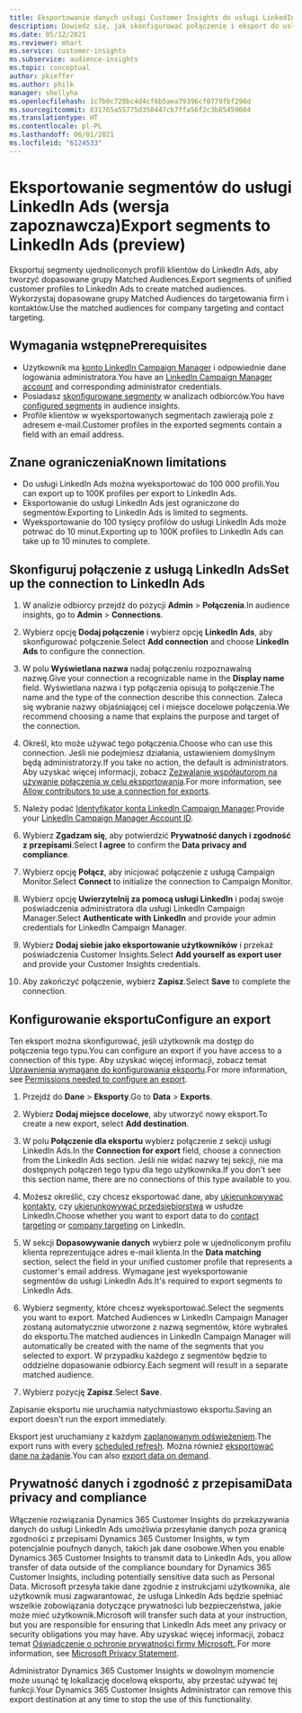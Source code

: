 ```yaml
---
title: Eksportowanie danych usługi Customer Insights do usługi LinkedIn Ads
description: Dowiedz się, jak skonfigurować połączenie i eksport do usługi LinkedIn Ads.
ms.date: 05/12/2021
ms.reviewer: mhart
ms.service: customer-insights
ms.subservice: audience-insights
ms.topic: conceptual
author: pkieffer
ms.author: philk
manager: shellyha
ms.openlocfilehash: 1c7b0c728bc4d4cf6b5aea79396cf0779fbf298d
ms.sourcegitcommit: 831765a55775d358447cb7ffa56f2c3b85459084
ms.translationtype: HT
ms.contentlocale: pl-PL
ms.lasthandoff: 06/01/2021
ms.locfileid: "6124533"
---
```

# <a name="export-segments-to-linkedin-ads-preview"></a><span data-ttu-id="da4dd-103">Eksportowanie segmentów do usługi LinkedIn Ads (wersja zapoznawcza)</span><span class="sxs-lookup"><span data-stu-id="da4dd-103">Export segments to LinkedIn Ads (preview)</span></span>

<span data-ttu-id="da4dd-104">Eksportuj segmenty ujednoliconych profili klientów do LinkedIn Ads, aby tworzyć dopasowane grupy Matched Audiences.</span><span class="sxs-lookup"><span data-stu-id="da4dd-104">Export segments of unified customer profiles to LinkedIn Ads to create matched audiences.</span></span> <span data-ttu-id="da4dd-105">Wykorzystaj dopasowane grupy Matched Audiences do targetowania firm i kontaktów.</span><span class="sxs-lookup"><span data-stu-id="da4dd-105">Use the matched audiences for company targeting and contact targeting.</span></span>

## <a name="prerequisites"></a><span data-ttu-id="da4dd-106">Wymagania wstępne</span><span class="sxs-lookup"><span data-stu-id="da4dd-106">Prerequisites</span></span>

-   <span data-ttu-id="da4dd-107">Użytkownik ma [konto LinkedIn Campaign Manager](https://business.linkedin.com/marketing-solutions/ads) i odpowiednie dane logowania administratora.</span><span class="sxs-lookup"><span data-stu-id="da4dd-107">You have an [LinkedIn Campaign Manager account](https://business.linkedin.com/marketing-solutions/ads) and corresponding administrator credentials.</span></span>
-   <span data-ttu-id="da4dd-108">Posiadasz [skonfigurowane segmenty](segments.md) w analizach odbiorców.</span><span class="sxs-lookup"><span data-stu-id="da4dd-108">You have [configured segments](segments.md) in audience insights.</span></span>
-   <span data-ttu-id="da4dd-109">Profile klientów w wyeksportowanych segmentach zawierają pole z adresem e-mail.</span><span class="sxs-lookup"><span data-stu-id="da4dd-109">Customer profiles in the exported segments contain a field with an email address.</span></span>

## <a name="known-limitations"></a><span data-ttu-id="da4dd-110">Znane ograniczenia</span><span class="sxs-lookup"><span data-stu-id="da4dd-110">Known limitations</span></span>

- <span data-ttu-id="da4dd-111">Do usługi LinkedIn Ads można wyeksportować do 100 000 profili.</span><span class="sxs-lookup"><span data-stu-id="da4dd-111">You can export up to 100K profiles per export to LinkedIn Ads.</span></span>
- <span data-ttu-id="da4dd-112">Eksportowanie do usługi LinkedIn Ads jest ograniczone do segmentów.</span><span class="sxs-lookup"><span data-stu-id="da4dd-112">Exporting to LinkedIn Ads is limited to segments.</span></span>
- <span data-ttu-id="da4dd-113">Wyeksportowanie do 100 tysięcy profilów do usługi LinkedIn Ads może potrwać do 10 minut.</span><span class="sxs-lookup"><span data-stu-id="da4dd-113">Exporting up to 100K profiles to LinkedIn Ads can take up to 10 minutes to complete.</span></span> 

## <a name="set-up-the-connection-to-linkedin-ads"></a><span data-ttu-id="da4dd-114">Skonfiguruj połączenie z usługą LinkedIn Ads</span><span class="sxs-lookup"><span data-stu-id="da4dd-114">Set up the connection to LinkedIn Ads</span></span>

1. <span data-ttu-id="da4dd-115">W analizie odbiorcy przejdź do pozycji **Admin** > **Połączenia**.</span><span class="sxs-lookup"><span data-stu-id="da4dd-115">In audience insights, go to **Admin** > **Connections**.</span></span>

1. <span data-ttu-id="da4dd-116">Wybierz opcję **Dodaj połączenie** i wybierz opcję **LinkedIn Ads**, aby skonfigurować połączenie.</span><span class="sxs-lookup"><span data-stu-id="da4dd-116">Select **Add connection** and choose **LinkedIn Ads** to configure the connection.</span></span>

1. <span data-ttu-id="da4dd-117">W polu **Wyświetlana nazwa** nadaj połączeniu rozpoznawalną nazwę.</span><span class="sxs-lookup"><span data-stu-id="da4dd-117">Give your connection a recognizable name in the **Display name** field.</span></span> <span data-ttu-id="da4dd-118">Wyświetlana nazwa i typ połączenia opisują to połączenie.</span><span class="sxs-lookup"><span data-stu-id="da4dd-118">The name and the type of the connection describe this connection.</span></span> <span data-ttu-id="da4dd-119">Zaleca się wybranie nazwy objaśniającej cel i miejsce docelowe połączenia.</span><span class="sxs-lookup"><span data-stu-id="da4dd-119">We recommend choosing a name that explains the purpose and target of the connection.</span></span>

1. <span data-ttu-id="da4dd-120">Określ, kto może używać tego połączenia.</span><span class="sxs-lookup"><span data-stu-id="da4dd-120">Choose who can use this connection.</span></span> <span data-ttu-id="da4dd-121">Jeśli nie podejmiesz działania, ustawieniem domyślnym będą administratorzy.</span><span class="sxs-lookup"><span data-stu-id="da4dd-121">If you take no action, the default is administrators.</span></span> <span data-ttu-id="da4dd-122">Aby uzyskać więcej informacji, zobacz [Zezwalanie współautorom na używanie połączenia w celu eksportowania](connections.md#allow-contributors-to-use-a-connection-for-exports).</span><span class="sxs-lookup"><span data-stu-id="da4dd-122">For more information, see [Allow contributors to use a connection for exports](connections.md#allow-contributors-to-use-a-connection-for-exports).</span></span>

1. <span data-ttu-id="da4dd-123">Należy podać [Identyfikator konta LinkedIn Campaign Manager](https://www.linkedin.com/help/lms/answer/a424270).</span><span class="sxs-lookup"><span data-stu-id="da4dd-123">Provide your [LinkedIn Campaign Manager Account ID](https://www.linkedin.com/help/lms/answer/a424270).</span></span>

1. <span data-ttu-id="da4dd-124">Wybierz **Zgadzam się**, aby potwierdzić **Prywatność danych i zgodność z przepisami**.</span><span class="sxs-lookup"><span data-stu-id="da4dd-124">Select **I agree** to confirm the **Data privacy and compliance**.</span></span>

1. <span data-ttu-id="da4dd-125">Wybierz opcję **Połącz**, aby inicjować połączenie z usługą Campaign Monitor.</span><span class="sxs-lookup"><span data-stu-id="da4dd-125">Select **Connect** to initialize the connection to Campaign Monitor.</span></span>

1. <span data-ttu-id="da4dd-126">Wybierz opcję **Uwierzytelnij za pomocą usługi LinkedIn** i podaj swoje poświadczenia administratora dla usługi LinkedIn Campaign Manager.</span><span class="sxs-lookup"><span data-stu-id="da4dd-126">Select **Authenticate with LinkedIn** and provide your admin credentials for LinkedIn Campaign Manager.</span></span>

1. <span data-ttu-id="da4dd-127">Wybierz **Dodaj siebie jako eksportowanie użytkowników** i przekaż poświadczenia Customer Insights.</span><span class="sxs-lookup"><span data-stu-id="da4dd-127">Select **Add yourself as export user** and provide your Customer Insights credentials.</span></span>

1. <span data-ttu-id="da4dd-128">Aby zakończyć połączenie, wybierz **Zapisz**.</span><span class="sxs-lookup"><span data-stu-id="da4dd-128">Select **Save** to complete the connection.</span></span>

## <a name="configure-an-export"></a><span data-ttu-id="da4dd-129">Konfigurowanie eksportu</span><span class="sxs-lookup"><span data-stu-id="da4dd-129">Configure an export</span></span>

<span data-ttu-id="da4dd-130">Ten eksport można skonfigurować, jeśli użytkownik ma dostęp do połączenia tego typu.</span><span class="sxs-lookup"><span data-stu-id="da4dd-130">You can configure an export if you have access to a connection of this type.</span></span> <span data-ttu-id="da4dd-131">Aby uzyskać więcej informacji, zobacz temat [Uprawnienia wymagane do konfigurowania eksportu](export-destinations.md#set-up-a-new-export).</span><span class="sxs-lookup"><span data-stu-id="da4dd-131">For more information, see [Permissions needed to configure an export](export-destinations.md#set-up-a-new-export).</span></span>

1. <span data-ttu-id="da4dd-132">Przejdź do **Dane** > **Eksporty**.</span><span class="sxs-lookup"><span data-stu-id="da4dd-132">Go to **Data** > **Exports**.</span></span>

1. <span data-ttu-id="da4dd-133">Wybierz **Dodaj miejsce docelowe**, aby utworzyć nowy eksport.</span><span class="sxs-lookup"><span data-stu-id="da4dd-133">To create a new export, select **Add destination**.</span></span>

1. <span data-ttu-id="da4dd-134">W polu **Połączenie dla eksportu** wybierz połączenie z sekcji usługi LinkedIn Ads.</span><span class="sxs-lookup"><span data-stu-id="da4dd-134">In the **Connection for export** field, choose a connection from the LinkedIn Ads section.</span></span> <span data-ttu-id="da4dd-135">Jeśli nie widać nazwy tej sekcji, nie ma dostępnych połączeń tego typu dla tego użytkownika.</span><span class="sxs-lookup"><span data-stu-id="da4dd-135">If you don't see this section name, there are no connections of this type available to you.</span></span>

1. <span data-ttu-id="da4dd-136">Możesz określić, czy chcesz eksportować dane, aby [ukierunkowywać kontakty](https://business.linkedin.com/marketing-solutions/ad-targeting/contact-targeting), czy [ukierunkowywać przedsiębiorstwa](https://business.linkedin.com/marketing-solutions/ad-targeting/account-targeting) w usłudze LinkedIn.</span><span class="sxs-lookup"><span data-stu-id="da4dd-136">Choose whether you want to export data to do [contact targeting](https://business.linkedin.com/marketing-solutions/ad-targeting/contact-targeting) or [company targeting](https://business.linkedin.com/marketing-solutions/ad-targeting/account-targeting) on LinkedIn.</span></span> 

1. <span data-ttu-id="da4dd-137">W sekcji **Dopasowywanie danych** wybierz pole w ujednoliconym profilu klienta reprezentujące adres e-mail klienta.</span><span class="sxs-lookup"><span data-stu-id="da4dd-137">In the **Data matching** section, select the field in your unified customer profile that represents a customer's email address.</span></span> <span data-ttu-id="da4dd-138">Wymagane jest wyeksportowanie segmentów do usługi LinkedIn Ads.</span><span class="sxs-lookup"><span data-stu-id="da4dd-138">It's required to export segments to LinkedIn Ads.</span></span>

1. <span data-ttu-id="da4dd-139">Wybierz segmenty, które chcesz wyeksportować.</span><span class="sxs-lookup"><span data-stu-id="da4dd-139">Select the segments you want to export.</span></span> <span data-ttu-id="da4dd-140">Matched Audiences w LinkedIn Campaign Manager zostaną automatycznie utworzone z nazwą segmentów, które wybrałeś do eksportu.</span><span class="sxs-lookup"><span data-stu-id="da4dd-140">The matched audiences in LinkedIn Campaign Manager will automatically be created with the name of the segments that you selected to export.</span></span> <span data-ttu-id="da4dd-141">W przypadku każdego z segmentów będzie to oddzielne dopasowanie odbiorcy.</span><span class="sxs-lookup"><span data-stu-id="da4dd-141">Each segment will result in a separate matched audience.</span></span> 

1. <span data-ttu-id="da4dd-142">Wybierz pozycję **Zapisz**.</span><span class="sxs-lookup"><span data-stu-id="da4dd-142">Select **Save**.</span></span>

<span data-ttu-id="da4dd-143">Zapisanie eksportu nie uruchamia natychmiastowo eksportu.</span><span class="sxs-lookup"><span data-stu-id="da4dd-143">Saving an export doesn't run the export immediately.</span></span>

<span data-ttu-id="da4dd-144">Eksport jest uruchamiany z każdym [zaplanowanym odświeżeniem](system.md#schedule-tab).</span><span class="sxs-lookup"><span data-stu-id="da4dd-144">The export runs with every [scheduled refresh](system.md#schedule-tab).</span></span> <span data-ttu-id="da4dd-145">Można również [eksportować dane na żądanie](export-destinations.md#run-exports-on-demand).</span><span class="sxs-lookup"><span data-stu-id="da4dd-145">You can also [export data on demand](export-destinations.md#run-exports-on-demand).</span></span> 


## <a name="data-privacy-and-compliance"></a><span data-ttu-id="da4dd-146">Prywatność danych i zgodność z przepisami</span><span class="sxs-lookup"><span data-stu-id="da4dd-146">Data privacy and compliance</span></span>

<span data-ttu-id="da4dd-147">Włączenie rozwiązania Dynamics 365 Customer Insights do przekazywania danych do usługi LinkedIn Ads umożliwia przesyłanie danych poza granicą zgodności z przepisami Dynamics 365 Customer Insights, w tym potencjalnie poufnych danych, takich jak dane osobowe.</span><span class="sxs-lookup"><span data-stu-id="da4dd-147">When you enable Dynamics 365 Customer Insights to transmit data to LinkedIn Ads, you allow transfer of data outside of the compliance boundary for Dynamics 365 Customer Insights, including potentially sensitive data such as Personal Data.</span></span> <span data-ttu-id="da4dd-148">Microsoft przesyła takie dane zgodnie z instrukcjami użytkownika, ale użytkownik musi zagwarantować, że usługa LinkedIn Ads będzie spełniać wszelkie zobowiązania dotyczące prywatności lub bezpieczeństwa, jakie może mieć użytkownik.</span><span class="sxs-lookup"><span data-stu-id="da4dd-148">Microsoft will transfer such data at your instruction, but you are responsible for ensuring that LinkedIn Ads meet any privacy or security obligations you may have.</span></span> <span data-ttu-id="da4dd-149">Aby uzyskać więcej informacji, zobacz temat [Oświadczenie o ochronie prywatności firmy Microsoft.](https://go.microsoft.com/fwlink/?linkid=396732).</span><span class="sxs-lookup"><span data-stu-id="da4dd-149">For more information, see [Microsoft Privacy Statement](https://go.microsoft.com/fwlink/?linkid=396732).</span></span>

<span data-ttu-id="da4dd-150">Administrator Dynamics 365 Customer Insights w dowolnym momencie może usunąć tę lokalizację docelową eksportu, aby przestać używać tej funkcji.</span><span class="sxs-lookup"><span data-stu-id="da4dd-150">Your Dynamics 365 Customer Insights Administrator can remove this export destination at any time to stop the use of this functionality.</span></span>
